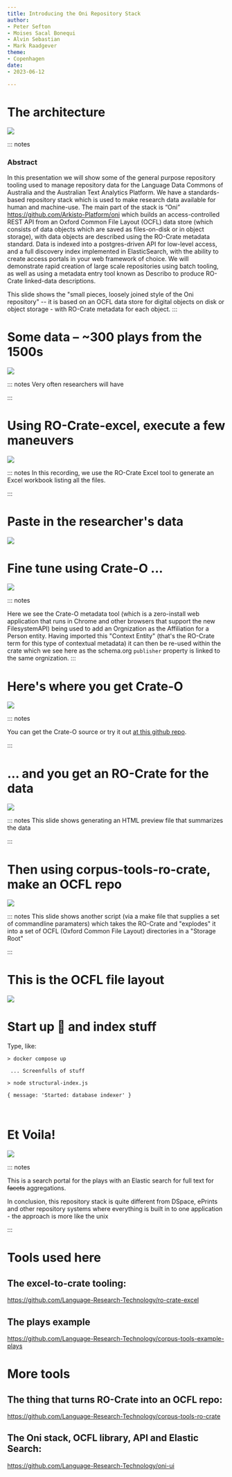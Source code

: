 ```yaml
---
title: Introducing the Oni Repository Stack 
author:
- Peter Sefton
- Moises Sacal Bonequi
- Alvin Sebastian
- Mark Raadgever
theme:
- Copenhagen
date:
- 2023-06-12

---
```






# The architecture

![](oni_diagrams_oni-architecture-2.svg)

::: notes


### Abstract

In this presentation we will show some of the general purpose repository tooling used to manage repository data for the Language Data Commons of Australia and the Australian Text Analytics Platform. We have a standards-based repository stack which is used to make research data available for human and machine-use. The main part of the stack is “Oni” https://github.com/Arkisto-Platform/oni which builds an access-controlled REST API from an Oxford Common File Layout (OCFL) data store (which consists of data objects which are saved as files-on-disk or in object storage), with data objects are described using the RO-Crate metadata standard. Data is indexed into a postgres-driven API for low-level access, and a full discovery index implemented in ElasticSearch, with the ability to create access portals in your web framework of choice. We will demonstrate rapid creation of large scale repositories using batch tooling, as well as using a metadata entry tool known as Describo to produce RO-Crate linked-data descriptions.


This slide shows the "small pieces, loosely joined style of the Oni repository" -- it is based on an OCFL data store for digital objects on disk or object storage - with RO-Crate metadata for each object.
:::

# Some data – ~300 plays from the 1500s

![](list-metadata.gif)

::: notes
Very often researchers will have 

:::
# Using RO-Crate-excel, execute a few maneuvers

![](rocxl.mov.gif)

::: notes
In this recording, we use the RO-Crate Excel tool to generate an Excel workbook listing all the files.

:::

# Paste in the researcher's data

![](sheet-detail.png)

# Fine tune using Crate-O ...

![](crate-o-org.mov.gif)

::: notes

Here we see the Crate-O metadata tool (which is a zero-install web application that runs in Chrome and other browsers that support the new FilesystemAPI) being used to add an Orgnization as the Affiliation for a Person entity. Having imported this "Context Entity" (that's the RO-Crate term for this type of contextual metadata) it can then be re-used within the crate which we see here as the schema.org `publisher` property is linked to the same orgnization.
:::



# Here's where you get Crate-O

![](crate-o-site.png)

::: notes

You can get the Crate-O source or try it out [at this github repo](https://github.com/Language-Research-Technology/crate-o).

:::

# … and you get an RO-Crate for the data

![](rochtml.mov.gif)

::: notes
This slide shows generating an HTML preview file that summarizes the data

:::

# Then using corpus-tools-ro-crate, make an OCFL repo

![](make-plays.mov.gif)

::: notes
This slide shows another script (via a make file that supplies a set of commandline paramaters) which takes the RO-Crate and "explodes" it into a set of OCFL (Oxford Common File Layout) directories in a "Storage Root" 

:::

# This is the OCFL file layout

![](ocfl-screenshot.png)

# Start up 👹 and index stuff

Type, like:

```
> docker compose up

 ... Screenfulls of stuff

> node structural-index.js 

{ message: 'Started: database indexer' }



```


# Et Voila!

![](portal.mov.gif)

::: notes

This is a search portal for the plays with an Elastic search for full text for ~~facets~~ aggregations.

In conclusion, this repository stack is quite different from DSpace, ePrints and other repository systems where everything is built in to one application - the approach is more like the unix 

:::


# Tools used here

## The excel-to-crate tooling: 
https://github.com/Language-Research-Technology/ro-crate-excel

## The plays example   

https://github.com/Language-Research-Technology/corpus-tools-example-plays

# More tools

## The thing that turns RO-Crate into an OCFL repo: 

https://github.com/Language-Research-Technology/corpus-tools-ro-crate

## The Oni stack, OCFL library, API and Elastic Search: 

https://github.com/Language-Research-Technology/oni-ui





